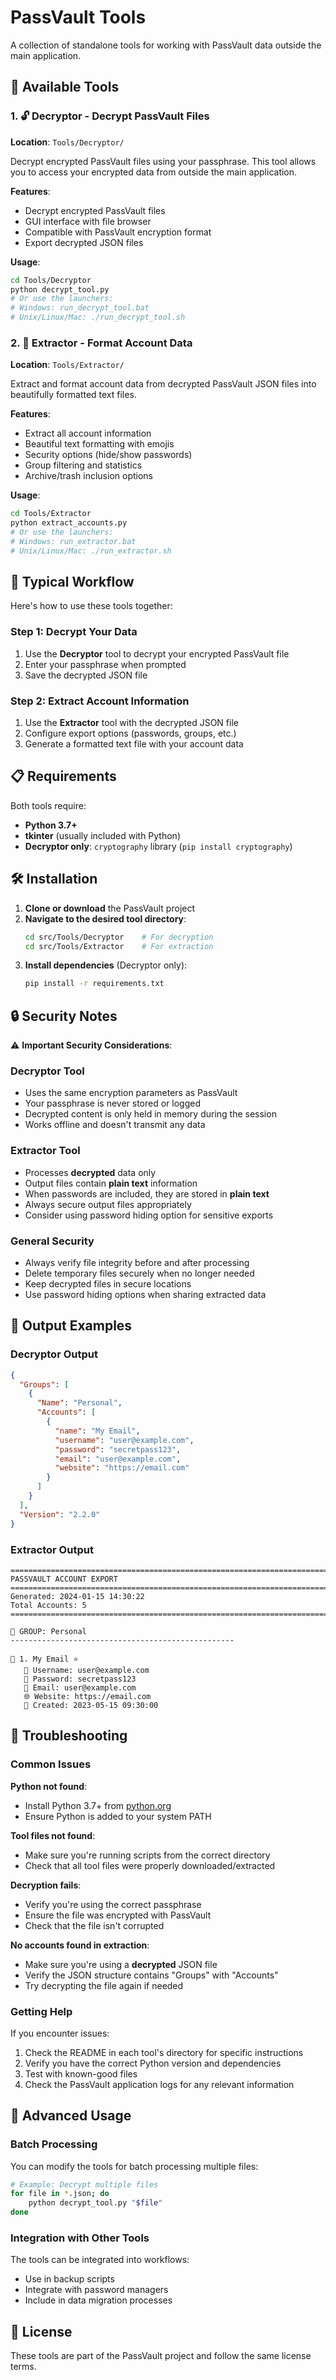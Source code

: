 # PassVault Tools

A collection of standalone tools for working with PassVault data outside the main application.

## 🔧 Available Tools

### 1. 🔓 **Decryptor** - Decrypt PassVault Files
**Location**: `Tools/Decryptor/`

Decrypt encrypted PassVault files using your passphrase. This tool allows you to access your encrypted data from outside the main application.

**Features**:
- Decrypt encrypted PassVault files
- GUI interface with file browser
- Compatible with PassVault encryption format
- Export decrypted JSON files

**Usage**:
```bash
cd Tools/Decryptor
python decrypt_tool.py
# Or use the launchers:
# Windows: run_decrypt_tool.bat
# Unix/Linux/Mac: ./run_decrypt_tool.sh
```

### 2. 📄 **Extractor** - Format Account Data
**Location**: `Tools/Extractor/`

Extract and format account data from decrypted PassVault JSON files into beautifully formatted text files.

**Features**:
- Extract all account information
- Beautiful text formatting with emojis
- Security options (hide/show passwords)
- Group filtering and statistics
- Archive/trash inclusion options

**Usage**:
```bash
cd Tools/Extractor
python extract_accounts.py
# Or use the launchers:
# Windows: run_extractor.bat
# Unix/Linux/Mac: ./run_extractor.sh
```

## 🔄 Typical Workflow

Here's how to use these tools together:

### Step 1: Decrypt Your Data
1. Use the **Decryptor** tool to decrypt your encrypted PassVault file
2. Enter your passphrase when prompted
3. Save the decrypted JSON file

### Step 2: Extract Account Information
1. Use the **Extractor** tool with the decrypted JSON file
2. Configure export options (passwords, groups, etc.)
3. Generate a formatted text file with your account data

## 📋 Requirements

Both tools require:
- **Python 3.7+**
- **tkinter** (usually included with Python)
- **Decryptor only**: `cryptography` library (`pip install cryptography`)

## 🛠️ Installation

1. **Clone or download** the PassVault project
2. **Navigate to the desired tool directory**:
   ```bash
   cd src/Tools/Decryptor    # For decryption
   cd src/Tools/Extractor    # For extraction
   ```
3. **Install dependencies** (Decryptor only):
   ```bash
   pip install -r requirements.txt
   ```

## 🔒 Security Notes

⚠️ **Important Security Considerations**:

### Decryptor Tool
- Uses the same encryption parameters as PassVault
- Your passphrase is never stored or logged
- Decrypted content is only held in memory during the session
- Works offline and doesn't transmit any data

### Extractor Tool
- Processes **decrypted** data only
- Output files contain **plain text** information
- When passwords are included, they are stored in **plain text**
- Always secure output files appropriately
- Consider using password hiding option for sensitive exports

### General Security
- Always verify file integrity before and after processing
- Delete temporary files securely when no longer needed
- Keep decrypted files in secure locations
- Use password hiding options when sharing extracted data

## 📝 Output Examples

### Decryptor Output
```json
{
  "Groups": [
    {
      "Name": "Personal",
      "Accounts": [
        {
          "name": "My Email",
          "username": "user@example.com",
          "password": "secretpass123",
          "email": "user@example.com",
          "website": "https://email.com"
        }
      ]
    }
  ],
  "Version": "2.2.0"
}
```

### Extractor Output
```
================================================================================
PASSVAULT ACCOUNT EXPORT
================================================================================
Generated: 2024-01-15 14:30:22
Total Accounts: 5
================================================================================

📁 GROUP: Personal
--------------------------------------------------

🔐 1. My Email ⭐
   👤 Username: user@example.com
   🔑 Password: secretpass123
   📧 Email: user@example.com
   🌐 Website: https://email.com
   📅 Created: 2023-05-15 09:30:00
```

## 🐛 Troubleshooting

### Common Issues

**Python not found**:
- Install Python 3.7+ from [python.org](https://python.org)
- Ensure Python is added to your system PATH

**Tool files not found**:
- Make sure you're running scripts from the correct directory
- Check that all tool files were properly downloaded/extracted

**Decryption fails**:
- Verify you're using the correct passphrase
- Ensure the file was encrypted with PassVault
- Check that the file isn't corrupted

**No accounts found in extraction**:
- Make sure you're using a **decrypted** JSON file
- Verify the JSON structure contains "Groups" with "Accounts"
- Try decrypting the file again if needed

### Getting Help

If you encounter issues:
1. Check the README in each tool's directory for specific instructions
2. Verify you have the correct Python version and dependencies
3. Test with known-good files
4. Check the PassVault application logs for any relevant information

## 🚀 Advanced Usage

### Batch Processing
You can modify the tools for batch processing multiple files:

```bash
# Example: Decrypt multiple files
for file in *.json; do
    python decrypt_tool.py "$file"
done
```

### Integration with Other Tools
The tools can be integrated into workflows:
- Use in backup scripts
- Integrate with password managers
- Include in data migration processes

## 📄 License

These tools are part of the PassVault project and follow the same license terms.